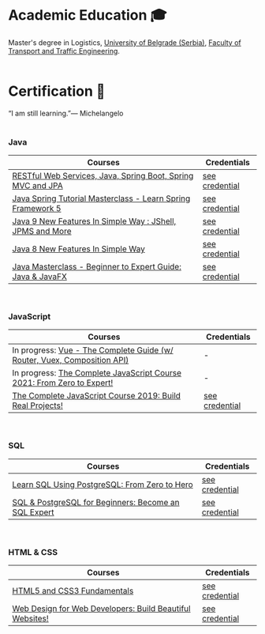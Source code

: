 
# Academic Education :mortar_board:
Master's degree in Logistics, [University of Belgrade (Serbia)](http://bg.ac.rs/en/index.php), [Faculty of Transport and Traffic Engineering](https://www.sf.bg.ac.rs/index.php/sr-yu/).
<br/><br/>

# Certification :medal_sports:

“I am still learning.”— Michelangelo
<br/><br/>
### Java


Courses|Credentials
-------|-----------
[RESTful Web Services, Java, Spring Boot, Spring MVC and JPA](https://www.udemy.com/course/restful-web-service-with-spring-boot-jpa-and-mysql/) | [see credential](https://www.udemy.com/certificate/UC-ab627929-06f5-4d27-9254-91413a4b6ab6/)
[Java Spring Tutorial Masterclass - Learn Spring Framework 5](https://www.udemy.com/course/java-spring-framework-masterclass/) | [see credential](https://www.udemy.com/certificate/UC-92f448d9-eee6-4847-a363-e8acc16c194c/)
[Java 9 New Features In Simple Way : JShell, JPMS and More](https://www.udemy.com/course/java-9-new-features-in-simple-way-jshell-jpms-and-more/) | [see credential](https://www.udemy.com/certificate/UC-afde340d-4491-4dd5-bb1e-af047d53d5d0/)
[Java 8 New Features In Simple Way](https://www.udemy.com/course/java-8-new-features-in-simple-way/) | [see credential](https://www.udemy.com/certificate/UC-1987ce00-86b4-4964-a0a4-8fbe1d401b71/)
[Java Masterclass - Beginner to Expert Guide: Java & JavaFX](https://www.udemy.com/course/the-complete-java-9-masterclass-beginner-to-expert/) | [see credential](https://www.udemy.com/certificate/UC-0aa3660f-982f-46e9-a209-5b939aff8d8f/)

<br/>


### JavaScript

Courses|Credentials
-------|-----------
In progress: [Vue - The Complete Guide (w/ Router, Vuex, Composition API)](https://www.udemy.com/course/vuejs-2-the-complete-guide/) | -
In progress: [The Complete JavaScript Course 2021: From Zero to Expert!](https://www.udemy.com/course/the-complete-javascript-course/) | -
[The Complete JavaScript Course 2019: Build Real Projects!](https://www.udemy.com/course/the-complete-javascript-course/) | [see credential](https://www.udemy.com/certificate/UC-APAEKGJZ/)

<br/>

### SQL

Courses|Credentials
-------|-----------
[Learn SQL Using PostgreSQL: From Zero to Hero](https://www.udemy.com/course/postgresql-from-zero-to-hero/) | [see credential](https://www.udemy.com/certificate/UC-eb1d074c-d0b8-479a-8091-1dbf826bf184/)<br/>
[SQL & PostgreSQL for Beginners: Become an SQL Expert](https://www.udemy.com/course/sql-and-postgresql-for-beginners/) | [see credential](https://www.udemy.com/certificate/UC-4b86f7ba-569b-4e13-b068-8c02c97a7f5b/)

<br/>


### HTML & CSS

Courses|Credentials
-------|-----------
[HTML5 and CSS3 Fundamentals](https://www.udemy.com/course/html5-fundamentals-for-beginners/) | [see credential](https://www.udemy.com/certificate/UC-46YXDME5/)<br/>
[Web Design for Web Developers: Build Beautiful Websites!](https://www.udemy.com/course/web-design-secrets/) | [see credential](https://www.udemy.com/certificate/UC-MR2R61LM/)

<br/>

